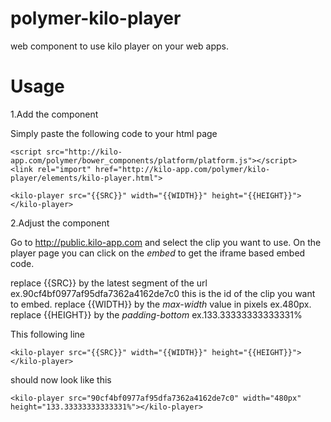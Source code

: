 polymer-kilo-player
===================

web component to use kilo player on your web apps.

Usage
=====

1.Add the component

Simply paste the following code to your html page

```
<script src="http://kilo-app.com/polymer/bower_components/platform/platform.js"></script>
<link rel="import" href="http://kilo-app.com/polymer/kilo-player/elements/kilo-player.html">

<kilo-player src="{{SRC}}" width="{{WIDTH}}" height="{{HEIGHT}}"></kilo-player>
```

2.Adjust the component

Go to http://public.kilo-app.com and select the clip you want to use.
On the player page you can click on the _embed_ to get the iframe based embed code.

replace {{SRC}} by the latest segment of the url ex.90cf4bf0977af95dfa7362a4162de7c0 this is the id of the clip you want to embed.
replace {{WIDTH}} by the _max-width_ value in pixels ex.480px.
replace {{HEIGHT}} by the _padding-bottom_ ex.133.33333333333331%

This following line

```
<kilo-player src="{{SRC}}" width="{{WIDTH}}" height="{{HEIGHT}}"></kilo-player>
```
should now look like this

```
<kilo-player src="90cf4bf0977af95dfa7362a4162de7c0" width="480px" height="133.33333333333331%"></kilo-player>
```
